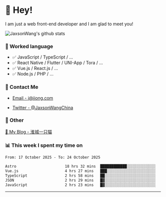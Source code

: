 # 👋 Hey!

I am just a web front-end developer and I am glad to meet you!

![JaxsonWang's github stats](https://github-readme-stats.vercel.app/api?username=JaxsonWang&&show_icons=true&&title_color=1abc9c&&icon_color=1abc9c)


### 📝 Worked language

- ✅ JavaScript / TypeScript / ...
- ✅ React Native / Flutter / UNI-App / Tora / ...
- ✅ Vue.js / React.js / ...
- ✅ Node.js / PHP / ...

### 📮 Contact Me

- [Email - i@iiong.com](mailto:i@iiong.com)

- [Twitter - @JaxsonWangChina](https://twitter.com/JaxsonWangChina)

### 🤪 Other

[📌 My Blog - 淮城一只猫](https://iiong.com)

### 📊 This week I spent my time on

<!--START_SECTION:waka-->

```txt
From: 17 October 2025 - To: 24 October 2025

Astro                      18 hrs 32 mins  ████████████░░░░░░░░░░░░░   47.48 %
Vue.js                     4 hrs 27 mins   ███░░░░░░░░░░░░░░░░░░░░░░   11.41 %
TypeScript                 2 hrs 58 mins   ██░░░░░░░░░░░░░░░░░░░░░░░   07.60 %
JSON                       2 hrs 29 mins   █▓░░░░░░░░░░░░░░░░░░░░░░░   06.40 %
JavaScript                 2 hrs 23 mins   █▓░░░░░░░░░░░░░░░░░░░░░░░   06.13 %
```

<!--END_SECTION:waka-->

---
